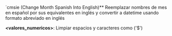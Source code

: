 `cmsie (Change Month Spanish Into English)** Reemplazar nombres de mes en español por sus equivalentes en inglés y convertir a datetime usando formato abreviado en inglés

**<valores_numericos>**: Limpiar espacios y caracteres como ('$') 
